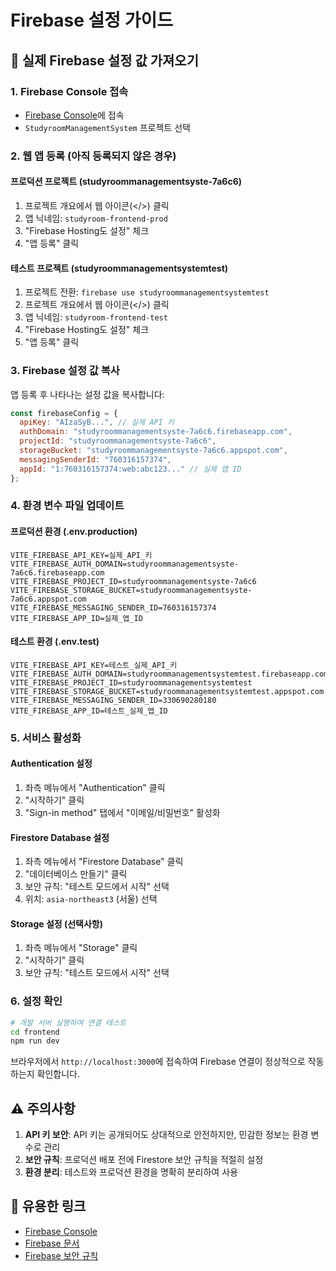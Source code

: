 # Firebase 설정 가이드

## 🔧 실제 Firebase 설정 값 가져오기

### 1. Firebase Console 접속
- [Firebase Console](https://console.firebase.google.com/)에 접속
- `StudyroomManagementSystem` 프로젝트 선택

### 2. 웹 앱 등록 (아직 등록되지 않은 경우)

#### 프로덕션 프로젝트 (studyroommanagementsyste-7a6c6)
1. 프로젝트 개요에서 웹 아이콘(</>) 클릭
2. 앱 닉네임: `studyroom-frontend-prod`
3. "Firebase Hosting도 설정" 체크
4. "앱 등록" 클릭

#### 테스트 프로젝트 (studyroommanagementsystemtest)
1. 프로젝트 전환: `firebase use studyroommanagementsystemtest`
2. 프로젝트 개요에서 웹 아이콘(</>) 클릭
3. 앱 닉네임: `studyroom-frontend-test`
4. "Firebase Hosting도 설정" 체크
5. "앱 등록" 클릭

### 3. Firebase 설정 값 복사

앱 등록 후 나타나는 설정 값을 복사합니다:

```javascript
const firebaseConfig = {
  apiKey: "AIzaSyB...", // 실제 API 키
  authDomain: "studyroommanagementsyste-7a6c6.firebaseapp.com",
  projectId: "studyroommanagementsyste-7a6c6",
  storageBucket: "studyroommanagementsyste-7a6c6.appspot.com",
  messagingSenderId: "760316157374",
  appId: "1:760316157374:web:abc123..." // 실제 앱 ID
};
```

### 4. 환경 변수 파일 업데이트

#### 프로덕션 환경 (.env.production)
```env
VITE_FIREBASE_API_KEY=실제_API_키
VITE_FIREBASE_AUTH_DOMAIN=studyroommanagementsyste-7a6c6.firebaseapp.com
VITE_FIREBASE_PROJECT_ID=studyroommanagementsyste-7a6c6
VITE_FIREBASE_STORAGE_BUCKET=studyroommanagementsyste-7a6c6.appspot.com
VITE_FIREBASE_MESSAGING_SENDER_ID=760316157374
VITE_FIREBASE_APP_ID=실제_앱_ID
```

#### 테스트 환경 (.env.test)
```env
VITE_FIREBASE_API_KEY=테스트_실제_API_키
VITE_FIREBASE_AUTH_DOMAIN=studyroommanagementsystemtest.firebaseapp.com
VITE_FIREBASE_PROJECT_ID=studyroommanagementsystemtest
VITE_FIREBASE_STORAGE_BUCKET=studyroommanagementsystemtest.appspot.com
VITE_FIREBASE_MESSAGING_SENDER_ID=330690280180
VITE_FIREBASE_APP_ID=테스트_실제_앱_ID
```

### 5. 서비스 활성화

#### Authentication 설정
1. 좌측 메뉴에서 "Authentication" 클릭
2. "시작하기" 클릭
3. "Sign-in method" 탭에서 "이메일/비밀번호" 활성화

#### Firestore Database 설정
1. 좌측 메뉴에서 "Firestore Database" 클릭
2. "데이터베이스 만들기" 클릭
3. 보안 규칙: "테스트 모드에서 시작" 선택
4. 위치: `asia-northeast3` (서울) 선택

#### Storage 설정 (선택사항)
1. 좌측 메뉴에서 "Storage" 클릭
2. "시작하기" 클릭
3. 보안 규칙: "테스트 모드에서 시작" 선택

### 6. 설정 확인

```bash
# 개발 서버 실행하여 연결 테스트
cd frontend
npm run dev
```

브라우저에서 `http://localhost:3000`에 접속하여 Firebase 연결이 정상적으로 작동하는지 확인합니다.

## ⚠️ 주의사항

1. **API 키 보안**: API 키는 공개되어도 상대적으로 안전하지만, 민감한 정보는 환경 변수로 관리
2. **보안 규칙**: 프로덕션 배포 전에 Firestore 보안 규칙을 적절히 설정
3. **환경 분리**: 테스트와 프로덕션 환경을 명확히 분리하여 사용

## 🔗 유용한 링크

- [Firebase Console](https://console.firebase.google.com/)
- [Firebase 문서](https://firebase.google.com/docs)
- [Firebase 보안 규칙](https://firebase.google.com/docs/firestore/security/get-started)
